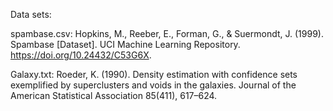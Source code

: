 Data sets:

spambase.csv:
Hopkins, M., Reeber, E., Forman, G., & Suermondt, J. (1999). Spambase [Dataset]. UCI Machine Learning Repository. https://doi.org/10.24432/C53G6X.

Galaxy.txt:
Roeder, K. (1990). Density estimation with confidence sets exemplified by superclusters and voids in the galaxies. Journal of the American Statistical Association 85(411), 617–624.
